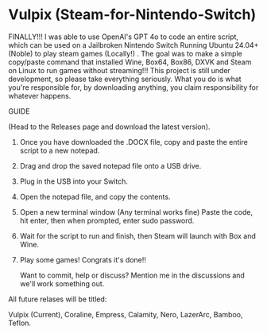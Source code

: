 # Vulpix (Steam-for-Nintendo-Switch)
FINALLY!!! I was able to use OpenAI's GPT 4o to code an entire script, which can be used on a Jailbroken Nintendo Switch Running Ubuntu 24.04+ (Noble) to play steam games (Locally!) . The goal was to make a simple copy/paste command that installed Wine, Box64, Box86, DXVK and Steam on Linux to run games without streaming!!! This project is still under development, so please take everything seriously. What you do is what you're responsible for, by downloading anything, you claim responsibility for whatever happens.

GUIDE

 (Head to the Releases page and download the latest version).
 
1. Once you have downloaded the .DOCX file, copy and paste the entire script to a new notepad.
2. Drag and drop the saved notepad file onto a USB drive.
3. Plug in the USB into your Switch.
4. Open the notepad file, and copy the contents.
5. Open a new terminal window (Any terminal works fine) Paste the code, hit enter, then when prompted, enter sudo password.
6. Wait for the script to run and finish, then Steam will launch with Box and Wine.
7. Play some games! Congrats it's done!!

   Want to commit, help or discuss? Mention me in the discussions and we'll work something out.

All future relases will be titled:

Vulpix (Current),
Coraline, 
Empress, 
Calamity, 
Nero, 
LazerArc, 
Bamboo,
Teflon.
